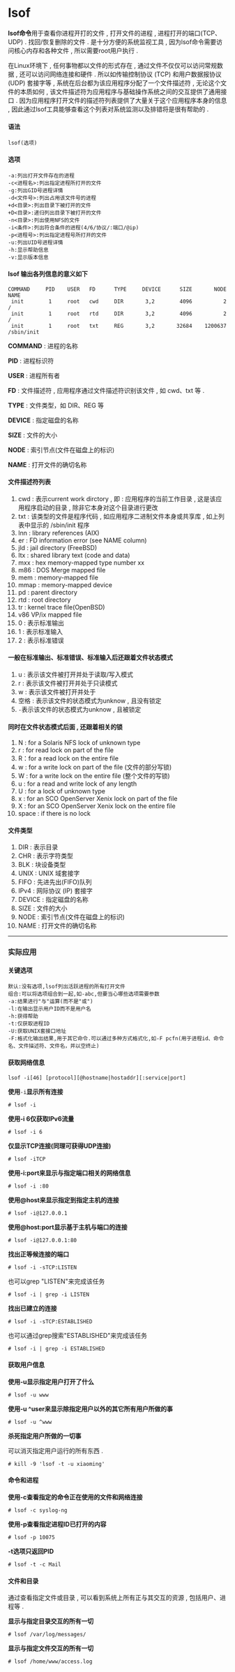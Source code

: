 # lsof

**lsof命令**用于查看你进程开打的文件 , 打开文件的进程 , 进程打开的端口\(TCP、UDP\) . 找回/恢复删除的文件 . 是十分方便的系统监视工具 , 因为lsof命令需要访问核心内存和各种文件 , 所以需要root用户执行 .

在Linux环境下 , 任何事物都以文件的形式存在 , 通过文件不仅仅可以访问常规数据 , 还可以访问网络连接和硬件 . 所以如传输控制协议 \(TCP\) 和用户数据报协议 \(UDP\) 套接字等 , 系统在后台都为该应用程序分配了一个文件描述符 , 无论这个文件的本质如何 , 该文件描述符为应用程序与基础操作系统之间的交互提供了通用接口 . 因为应用程序打开文件的描述符列表提供了大量关于这个应用程序本身的信息 , 因此通过lsof工具能够查看这个列表对系统监测以及排错将是很有帮助的 .

#### 语法

```
lsof(选项)
```

#### 选项

```
-a:列出打开文件存在的进程
-c<进程名>:列出指定进程所打开的文件
-g:列出GID号进程详情
-d<文件号>:列出占用该文件号的进程
+d<目录>:列出目录下被打开的文件
+D<目录>:递归列出目录下被打开的文件
-n<目录>:列出使用NFS的文件
-i<条件>:列出符合条件的进程(4/6/协议/:端口/@ip)
-p<进程号>:列出指定进程号所打开的文件
-u:列出UID号进程详情
-h:显示帮助信息
-v:显示版本信息
```

#### lsof 输出各列信息的意义如下

```
COMMAND     PID    USER   FD      TYPE     DEVICE      SIZE       NODE NAME 
 init        1     root   cwd     DIR       3,2        4096          2 / 
 init        1     root   rtd     DIR       3,2        4096          2 / 
 init        1     root   txt     REG       3,2       32684    1200637 /sbin/init
```

**COMMAND** : 进程的名称

**PID** : 进程标识符

**USER** : 进程所有者

**FD** : 文件描述符 , 应用程序通过文件描述符识别该文件 , 如 cwd、txt 等 .

**TYPE** : 文件类型，如 DIR、REG 等

**DEVICE** : 指定磁盘的名称

**SIZE** : 文件的大小

**NODE** : 索引节点\(文件在磁盘上的标识\)

**NAME** : 打开文件的确切名称

#### 文件描述符列表

1. cwd : 表示current work dirctory , 即 : 应用程序的当前工作目录 , 这是该应用程序启动的目录 , 除非它本身对这个目录进行更改
2. txt : 该类型的文件是程序代码 , 如应用程序二进制文件本身或共享库 , 如上列表中显示的 /sbin/init 程序
3. lnn : library references \(AIX\)
4. er : FD information error \(see NAME column\)
5. jld : jail directory \(FreeBSD\)
6. ltx : shared library text \(code and data\)
7. mxx : hex memory-mapped type number xx
8. m86 : DOS Merge mapped file
9. mem : memory-mapped file
10. mmap : memory-mapped device
11. pd : parent directory
12. rtd : root directory
13. tr : kernel trace file\(OpenBSD\)
14. v86  VP/ix mapped file
15. 0 : 表示标准输出
16. 1 : 表示标准输入
17. 2 : 表示标准错误

#### 一般在标准输出、标准错误、标准输入后还跟着文件状态模式

1. u : 表示该文件被打开并处于读取/写入模式
2. r : 表示该文件被打开并处于只读模式
3. w : 表示该文件被打开并处于
4. 空格 : 表示该文件的状态模式为unknow , 且没有锁定
5. `-`表示该文件的状态模式为unknow , 且被锁定

#### 同时在文件状态模式后面 , 还跟着相关的锁

1. N : for a Solaris NFS lock of unknown type
2. r : for read lock on part of the file
3. R：for a read lock on the entire file
4. w : for a write lock on part of the file \(文件的部分写锁\)
5. W : for a write lock on the entire file \(整个文件的写锁\)
6. u : for a read and write lock of any length
7. U : for a lock of unknown type
8. x : for an SCO OpenServer Xenix lock on part of the file
9. X : for an SCO OpenServer Xenix lock on the entire file
10. space : if there is no lock

#### 文件类型

1. DIR : 表示目录
2. CHR : 表示字符类型
3. BLK : 块设备类型
4. UNIX : UNIX 域套接字
5. FIFO : 先进先出\(FIFO\)队列
6. IPv4 : 网际协议 \(IP\) 套接字
7. DEVICE : 指定磁盘的名称
8. SIZE : 文件的大小
9. NODE : 索引节点\(文件在磁盘上的标识\)
10. NAME : 打开文件的确切名称

---

### 实际应用

#### **关键选项**

```
默认:没有选项,lsof列出活跃进程的所有打开文件
组合:可以将选项组合到一起,如-abc,但要当心哪些选项需要参数
-a:结果进行"与"运算(而不是"或")
-l:在输出显示用户ID而不是用户名
-h:获得帮助
-t:仅获取进程ID
-U:获取UNIX套接口地址
-F:格式化输出结果,用于其它命令.可以通过多种方式格式化,如-F pcfn(用于进程id、命令名、文件描述符、文件名，并以空终止)
```

#### 获取网络信息

```
lsof -i[46] [protocol][@hostname|hostaddr][:service|port]
```

**使用**`-i`**显示所有连接**

```
# lsof -i
```

**使用-i 6仅获取IPv6流量**

```
# lsof -i 6
```

**仅显示TCP连接\(同理可获得UDP连接\)**

```
# lsof -iTCP
```

**使用-i:port来显示与指定端口相关的网络信息**

```
# lsof -i :80
```

**使用@host来显示指定到指定主机的连接**

```
# lsof -i@127.0.0.1
```

**使用@host:port显示基于主机与端口的连接**

```
# lsof -i@127.0.0.1:80
```

**找出正等候连接的端口**

```
# lsof -i -sTCP:LISTEN
```

也可以grep "LISTEN"来完成该任务

```
# lsof -i | grep -i LISTEN
```

**找出已建立的连接**

```
# lsof -i -sTCP:ESTABLISHED
```

也可以通过grep搜索"ESTABLISHED"来完成该任务

```
# lsof -i | grep -i ESTABLISHED
```

#### 获取用户信息

**使用-u显示指定用户打开了什么**

```
# lsof -u www
```

**使用-u ^user来显示除指定用户以外的其它所有用户所做的事**

```
# lsof -u ^www
```

**杀死指定用户所做的一切事**

可以消灭指定用户运行的所有东西 .

```
# kill -9 'lsof -t -u xiaoming'
```

#### 命令和进程

**使用-c查看指定的命令正在使用的文件和网络连接**

```
# lsof -c syslog-ng
```

**使用-p查看指定进程ID已打开的内容**

```
# lsof -p 10075
```

**-t选项只返回PID**

```
# lsof -t -c Mail
```

#### 文件和目录

通过查看指定文件或目录 , 可以看到系统上所有正与其交互的资源 , 包括用户、进程等 .

**显示与指定目录交互的所有一切**

```
# lsof /var/log/messages/
```

**显示与指定文件交互的所有一切**

```
# lsof /home/www/access.log
```




